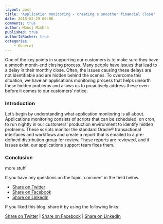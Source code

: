 ```yaml
---
layout: post
title: "Application monitoring - creating a smoother financial close"
date: 2018-08-29 00:00
comments: true
author: Manoj Mishra
published: true
authorIsRacker: true
categories:
    - General
---
```


One of the key points in supporting our customers is to make sure they have a
smooth month-end closing process. Many people have issues that lead to a delay
in their monthly close.  Often, the issues causing these delays are not
identifiable and are hidden behind the scenes. To overcome this situation, we
have an applications monitoring process that helps unearth these hidden problems
and allows us to proactively address these even before it comes to our customers’
notice.

<!-- more -->

### Introduction

Let’s begin by understanding what application monitoring is all about.
Applications monitoring consists of scripts that can be scheduled, on cron, to
run nightly in our customers’ production environment to identify hidden problems.
These scripts monitor the standard Oracle&reg; transactional interfaces and
workflows and create a report that is emailed to a pre-defined distribution group
for review. These reports are reviewed, and if issues exist, our applications
support team fixes them.


### Conclusion

more stuff

If you have any questions on the topic, comment in the field below.

<div id="fb-root"></div>
<script>(function(d, s, id) {
  var js, fjs = d.getElementsByTagName(s)[0];
  if (d.getElementById(id)) return;
  js = d.createElement(s); js.id = id;
  js.src = 'https://connect.facebook.net/en_US/sdk.js#xfbml=1&version=v3.1';
  fjs.parentNode.insertBefore(js, fjs);
}(document, 'script', 'facebook-jssdk'));</script>
<ul>
<li class="share-twitter"><a href="https://twitter.com/home?status=https%3A//staging.developer.rackspace.com/build-c275747f9e/blog/applications-monitoring-creating-a-smoother-financial-close/">Share on Twitter</a></li>
<li class="share-facebook"><a href="https://www.facebook.com/sharer/sharer.php?u=https%3A//staging.developer.rackspace.com/build-c275747f9e/blog/applications-monitoring-creating-a-smoother-financial-close/">Share on Facebook</a></li>
<li class="share-linkedin"><a href="https://www.linkedin.com/shareArticle?mini=true&url=https%3A//staging.developer.rackspace.com/build-c275747f9e/blog/applications-monitoring-creating-a-smoother-financial-close/&title=Application%20monitoring%20-%20creating%20a%20smoother%20financial%20close&summary=&source=">Share on LinkedIn</a></li>
</ul>

If you liked this blog, share it by using the following links:

<a href="https://twitter.com/home?status=https%3A//staging.developer.rackspace.com/build-c275747f9e/blog/applications-monitoring-creating-a-smoother-financial-close/">Share on Twitter</a> | <a href="https://www.facebook.com/sharer/sharer.php?u=https%3A//staging.developer.rackspace.com/build-c275747f9e/blog/applications-monitoring-creating-a-smoother-financial-close/">Share on Facebook</a> | <a href="https://www.linkedin.com/shareArticle?mini=true&url=https%3A//staging.developer.rackspace.com/build-c275747f9e/blog/applications-monitoring-creating-a-smoother-financial-close/&title=Application%20monitoring%20-%20creating%20a%20smoother%20financial%20close&summary=&source=">Share on LinkedIn</a>